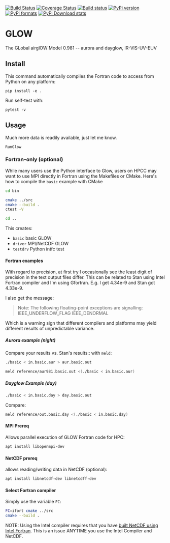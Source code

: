 [![Build Status](https://travis-ci.org/scivision/GLOW.svg?branch=master)](https://travis-ci.org/scivision/GLOW)
[![Coverage Status](https://coveralls.io/repos/github/scivision/GLOW/badge.svg?branch=master)](https://coveralls.io/github/scivision/GLOW?branch=master)
[![Build status](https://ci.appveyor.com/api/projects/status/u6j9m9oqqax80qf6?svg=true)](https://ci.appveyor.com/project/scivision/glow)
[![PyPi version](https://img.shields.io/pypi/pyversions/glowiono.svg)](https://pypi.python.org/pypi/glowiono)
[![PyPi formats](https://img.shields.io/pypi/format/glowiono.svg)](https://pypi.python.org/pypi/glowiono)
[![PyPi Download stats](http://pepy.tech/badge/glowiono)](http://pepy.tech/project/glowiono)

# GLOW

The GLobal airglOW Model 0.981 -- aurora and dayglow, IR-VIS-UV-EUV

## Install

This command automatically compiles the Fortran code to access from Python on any platform:

    pip install -e .

Run self-test with:

    pytest -v

## Usage

Much more data is readily available, just let me know.

    RunGlow

### Fortran-only (optional)

While many users use the Python interface to Glow, users on HPCC may
want to use MPI directly in Fortran using the Makefiles or CMake.
Here's how to compile the `basic` example with CMake

```sh
cd bin

cmake ../src
cmake --build .
ctest -V

cd ..
```

This creates:

* `basic`  basic GLOW
* `driver`  MPI/NetCDF GLOW
* `testdrv`  Python intfc test


#### Fortran examples

With regard to precision, at first try I occasionally see the least
digit of precision in the text output files differ. This can be related
to Stan using Intel Fortran compiler and I'm using Gfortran. E.g. I get
4.34e-9 and Stan got 4.33e-9.

I also get the message:

> Note: The following floating-point exceptions are signalling:
> IEEE_UNDERFLOW_FLAG IEEE_DENORMAL

Which is a warning sign that different compilers and platforms may yield
different results of unpredictable variance.

##### Aurora example (night)

Compare your results vs. Stan's results:: with `meld`:

```sh
./basic < in.basic.aur > aur.basic.out

meld reference/aur981.basic.out <(./basic < in.basic.aur)
```

##### Dayglow Example (day)

```sh
./basic < in.basic.day > day.basic.out
```
Compare:
```sh
meld reference/out.basic.day <(./basic < in.basic.day)
```

#### MPI Prereq

Allows parallel execution of GLOW Fortran code for HPC:
```sh
apt install libopenmpi-dev
```

#### NetCDF prereq

allows reading/writing data in NetCDF (optional):
```sh
apt install libnetcdf-dev libnetcdff-dev
```

#### Select Fortran compiler

Simply use the variable `FC`:
```sh
FC=ifort cmake ../src
cmake --build .
```

NOTE: Using the Intel compiler requires that you have 
[built NetCDF using Intel Fortran](https://software.intel.com/en-us/articles/performance-tools-for-software-developers-building-netcdf-with-the-intel-compilers/).
This is an issue ANYTIME you use the Intel Compiler and NetCDF.
